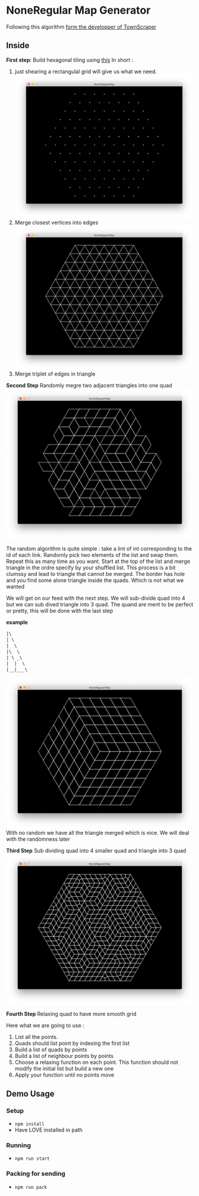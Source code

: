 # NoneRegular Map Generator

Following this algorithm [form the developper of TownScraper](https://www.youtube.com/watch?v=1hqt8JkYRdI&feature=youtu.be)

## Inside 

**First step**: Build hexagonal tiling using [this](https://www.redblobgames.com/grids/hexagons/)
In short  : 

1. just shearing a rectangulal grid will give us what we need. 
![sheared grid](screenshot1.png)
2. Merge closest vertices into edges 
![triangle](screenshot2.png)
3. Merge triplet of edges in triangle

**Second Step** Randomly megre two adjacent triangles into one quad
![triangle randomly selected to merge](screenshot3.png)

The random algorithm is quite simple : take a lint of int corresponding to the id of each link. 
Randomly pick two elements of the list and swap them. Repeat this as many time as you want. 
Start at the top of the list and merge triangle in the ordre specify by your shuffled list.
This process is a bit clumssy and lead to triangle that cannot be merged.
The border has hole and you find some alone triangle inside the quads. Which is not what we wanted

We will get on our feed with the next step. We will sub-divide quad into 4 but we can sub dived triangle into 3 quad. 
The quand are ment to be perfect or pretty, this will be done with the last step

**example** 

```
|\
| \
|  \
|\  \
| \ _\
|  |  \
|__|___\

```
![triangle not randomly selected to merge](screenshot4.png)
With no random we have all the triangle merged which is nice. We will deal with the randomness later

**Third Step** Sub dividing quad into 4 smaller quad and triangle into 3 quad
![subdividie](screenshot5.png)

**Fourth Step** Relaxing quad to have more smooth grid

Here what we are going to use : 

1. List all the points.
2. Quads should list point by indexing the first list
3. Build a list of quads by points
4. Build a list of neighbour points by points
5. Choose a relaxing function on each point. This function should not modify the initial list but build a new one
6. Apply your function until no points move


## Demo Usage

### Setup
- `npm install`
- Have LOVE installed in path

### Running
- `npm run start`

### Packing for sending 
- `npm run pack`
